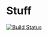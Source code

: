 # Stuff

[![Build Status](https://travis-ci.org/faithlessfriend/Stuff.jl.svg?branch=master)](https://travis-ci.org/faithlessfriend/Stuff.jl)
